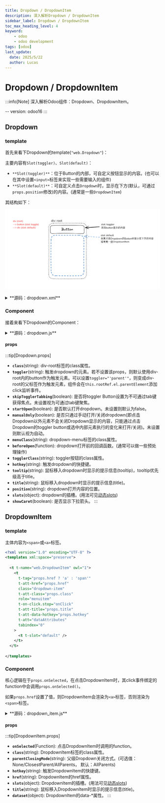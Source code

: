 ```yaml
---
title: Dropdown / DropdownItem
description: 深入解析Dropdown / DropdownItem
sidebar_label: Dropdown / DropdownItem
toc_max_heading_level: 4
keyword:
    - odoo
    - odoo development
tags: [odoo]
last_update:
  date: 2025/5/22
  author: Lucas
---
```


# Dropdown / DropdownItem

:::info[Note]
深入解析Odoo组件：Dropdown、DropdownItem。

-- version: odoo16
:::

## Dropdown

### template

首先来看下Dropdown的template(`"web.Dropdown"`)：

主要内容有`Slot(toggler)`、`Slot(default)`：

- `**Slot(toggler)**`：位于Button的内部，可自定义按钮显示的内容。(也可以在其中设置`<input>`标签来实现一些需要输入的组件)
- `**Slot(default)**`：可自定义点击`Dropdown`时，显示在下方(默认，可通过`props.position`修改)的内容。(通常是一些`DropdownItem`)

其结构如下：

![1](./_images/owl_dropdown_1.png)

<details>
    <summary>**源码：dropdown.xml**</summary>

```xml title="dropdown.xml"
<?xml version="1.0" encoding="UTF-8" ?>
<templates xml:space="preserve">

  <t t-name="web.Dropdown" owl="1">
    <div
      class="o-dropdown dropdown"
      t-att-class="props.class"
      t-attf-class="
        {{ directionCaretClass || ''}}
        {{ state.open ? 'show' : ''}}
        {{ !showCaret ? 'o-dropdown--no-caret' : '' }}
      "
      t-ref="root"
    >
      <button
        t-if="props.toggler !== 'parent'"
        class="dropdown-toggle"
        t-attf-class="
          {{props.togglerClass || ''}}
          {{parentDropdown ? 'dropdown-item' : ''}}
        "
        t-on-click.stop="onTogglerClick"
        t-on-mouseenter="onTogglerMouseEnter"
        t-att-title="props.title"
        t-att-data-hotkey="props.hotkey"
        t-att-data-tooltip="props.tooltip"
        t-att-tabindex="props.skipTogglerTabbing ? -1 : 0"
        t-att-aria-expanded="state.open ? 'true' : 'false'"
        t-ref="togglerRef"
      >
        <t t-slot="toggler" />
      </button>
      <div
        t-if="state.open"
        class="o-dropdown--menu dropdown-menu d-block"
        t-att-class="props.menuClass"
        role="menu"
        t-ref="menuRef"
      >
        <t t-slot="default" />
      </div>
    </div>
  </t>

</templates>

```
</details>


### Component

接着来看下Dropdown的Component：

<details>
    <summary>**源码：dropdown.js**</summary>

```javascript
/** @odoo-module **/

import { useBus, useService } from "@web/core/utils/hooks";
import { usePosition } from "../position_hook";
import { useDropdownNavigation } from "./dropdown_navigation_hook";
import { localization } from "../l10n/localization";

import {
    Component,
    EventBus,
    onWillStart,
    status,
    useEffect,
    useExternalListener,
    useRef,
    useState,
    useChildSubEnv,
} from "@odoo/owl";

const DIRECTION_CARET_CLASS = {
    bottom: "dropdown",
    top: "dropup",
    left: "dropstart",
    right: "dropend",
};

export const DROPDOWN = Symbol("Dropdown");

/**
 * @typedef DropdownState
 * @property {boolean} open
 * @property {boolean} groupIsOpen
 */

/**
 * @typedef DropdownStateChangedPayload
 * @property {Dropdown} emitter
 * @property {DropdownState} newState
 */

/**
 * @extends Component
 */
export class Dropdown extends Component {
    setup() {
        this.state = useState({
            open: this.props.startOpen,
            groupIsOpen: this.props.startOpen,
        });
        this.rootRef = useRef("root");

        // Set up beforeOpen ---------------------------------------------------
        onWillStart(() => {
            if (this.state.open && this.props.beforeOpen) {
                return this.props.beforeOpen();
            }
        });

        // Set up dynamic open/close behaviours --------------------------------
        if (!this.props.manualOnly) {
            // Close on outside click listener
            useExternalListener(window, "click", this.onWindowClicked, { capture: true });
            // Listen to all dropdowns state changes
            useBus(Dropdown.bus, "state-changed", ({ detail }) =>
                this.onDropdownStateChanged(detail)
            );
        }

        // Set up UI active element related behavior ---------------------------
        this.ui = useService("ui");
        useEffect(
            () => {
                Promise.resolve().then(() => {
                    this.myActiveEl = this.ui.activeElement;
                });
            },
            () => []
        );

        // Set up nested dropdowns ---------------------------------------------
        this.parentDropdown = this.env[DROPDOWN];
        useChildSubEnv({
            [DROPDOWN]: {
                close: this.close.bind(this),
                closeAllParents: () => {
                    this.close();
                    if (this.parentDropdown) {
                        this.parentDropdown.closeAllParents();
                    }
                },
            },
        });

        // Set up key navigation -----------------------------------------------
        useDropdownNavigation();

        // Set up toggler and positioning --------------------------------------
        /** @type {string} **/
        const position =
            this.props.position || (this.parentDropdown ? "right-start" : "bottom-start");
        let [direction] = position.split("-");
        if (["left", "right"].includes(direction) && localization.direction === "rtl") {
            direction = direction === "left" ? "right" : "left";
        }
        const positioningOptions = {
            popper: "menuRef",
            position,
        };
        this.directionCaretClass = DIRECTION_CARET_CLASS[direction];
        this.togglerRef = useRef("togglerRef");
        if (this.props.toggler === "parent") {
            // Add parent click listener to handle toggling
            useEffect(
                () => {
                    const onClick = (ev) => {
                        if (this.rootRef.el.contains(ev.target)) {
                            // ignore clicks inside the dropdown
                            return;
                        }
                        this.toggle();
                    };
                    if (this.rootRef.el.parentElement.tabIndex === -1) {
                        // If the parent is not focusable, make it focusable programmatically.
                        // This code may look weird, but an element with a negative tabIndex is
                        // focusable programmatically ONLY if its tabIndex is explicitly set.
                        this.rootRef.el.parentElement.tabIndex = -1;
                    }
                    this.rootRef.el.parentElement.addEventListener("click", onClick);
                    return () => {
                        this.rootRef.el.parentElement.removeEventListener("click", onClick);
                    };
                },
                () => []
            );

            useEffect(
                (open) => {
                    this.rootRef.el.parentElement.ariaExpanded = open ? "true" : "false";
                },
                () => [this.state.open]
            );

            // Position menu relatively to parent element
            usePosition(() => this.rootRef.el.parentElement, positioningOptions);
        } else {
            // Position menu relatively to inner toggler
            const togglerRef = useRef("togglerRef");
            usePosition(() => togglerRef.el, positioningOptions);
        }
    }

    // -------------------------------------------------------------------------
    // Private
    // -------------------------------------------------------------------------

    /**
     * Changes the dropdown state and notifies over the Dropdown bus.
     *
     * All state changes must trigger on the bus, except when reacting to
     * another dropdown state change.
     *
     * @see onDropdownStateChanged()
     *
     * @param {Partial<DropdownState>} stateSlice
     */
    async changeStateAndNotify(stateSlice) {
        if (stateSlice.open && this.props.beforeOpen) {
            await this.props.beforeOpen();
            if (status(this) === "destroyed") {
                return;
            }
        }
        // Update the state
        Object.assign(this.state, stateSlice);
        // Notify over the bus
        /** @type DropdownStateChangedPayload */
        const stateChangedPayload = {
            emitter: this,
            newState: { ...this.state },
        };
        Dropdown.bus.trigger("state-changed", stateChangedPayload);
    }

    /**
     * Closes the dropdown.
     *
     * @returns {Promise<void>}
     */
    close() {
        return this.changeStateAndNotify({ open: false, groupIsOpen: false });
    }

    /**
     * Opens the dropdown.
     *
     * @returns {Promise<void>}
     */
    open() {
        return this.changeStateAndNotify({ open: true, groupIsOpen: true });
    }

    /**
     * Toggles the dropdown open state.
     *
     * @returns {Promise<void>}
     */
    toggle() {
        const toggled = !this.state.open;
        return this.changeStateAndNotify({ open: toggled, groupIsOpen: toggled });
    }

    get showCaret() {
        return this.props.showCaret === undefined ? this.parentDropdown : this.props.showCaret;
    }

    // -------------------------------------------------------------------------
    // Handlers
    // -------------------------------------------------------------------------

    /**
     * Dropdowns react to each other state changes through this method.
     *
     * All state changes must trigger on the bus, except when reacting to
     * another dropdown state change.
     *
     * @see changeStateAndNotify()
     *
     * @param {DropdownStateChangedPayload} args
     */
    onDropdownStateChanged(args) {
        if (!this.rootRef.el || this.rootRef.el.contains(args.emitter.rootRef.el)) {
            // Do not listen to events emitted by self or children
            return;
        }

        // Emitted by direct siblings ?
        if (args.emitter.rootRef.el.parentElement === this.rootRef.el.parentElement) {
            // Sync the group status
            this.state.groupIsOpen = args.newState.groupIsOpen;

            // Another dropdown is now open ? Close myself without notifying siblings.
            if (this.state.open && args.newState.open) {
                this.state.open = false;
            }
        } else {
            // Another dropdown is now open ? Close myself and notify the world (i.e. siblings).
            if (this.state.open && args.newState.open) {
                this.close();
            }
        }
    }

    /**
     * Toggles the dropdown on its toggler click.
     */
    onTogglerClick() {
        this.toggle();
    }

    /**
     * Opens the dropdown the mouse enters its toggler.
     * NB: only if its siblings dropdown group is opened and if not a sub dropdown.
     */
    onTogglerMouseEnter() {
        if (this.state.groupIsOpen && !this.state.open) {
            this.togglerRef.el.focus();
            this.open();
        }
    }

    /**
     * Return true if both active element are same.
     */
    isInActiveElement() {
        return this.ui.activeElement === this.myActiveEl;
    }

    /**
     * Used to close ourself on outside click.
     *
     * @param {MouseEvent} ev
     */
    onWindowClicked(ev) {
        // Return if already closed
        if (!this.state.open) {
            return;
        }
        // Return if it's a different ui active element
        if (!this.isInActiveElement()) {
            return;
        }

        if (ev.target.closest(".bootstrap-datetimepicker-widget")) {
            return;
        }

        // Close if we clicked outside the dropdown, or outside the parent
        // element if it is the toggler
        const rootEl =
            this.props.toggler === "parent" ? this.rootRef.el.parentElement : this.rootRef.el;
        const gotClickedInside = rootEl.contains(ev.target);
        if (!gotClickedInside) {
            this.close();
        }
    }
}
Dropdown.bus = new EventBus();
Dropdown.props = {
    class: {
        type: String,
        optional: true,
    },
    toggler: {
        type: String,
        optional: true,
        validate: (prop) => ["parent"].includes(prop),
    },
    skipTogglerTabbing: {
        type: Boolean,
        optional: true,
    },
    startOpen: {
        type: Boolean,
        optional: true,
    },
    manualOnly: {
        type: Boolean,
        optional: true,
    },
    menuClass: {
        type: String,
        optional: true,
    },
    beforeOpen: {
        type: Function,
        optional: true,
    },
    togglerClass: {
        type: String,
        optional: true,
    },
    hotkey: {
        type: String,
        optional: true,
    },
    tooltip: {
        type: String,
        optional: true,
    },
    title: {
        type: String,
        optional: true,
    },
    position: {
        type: String,
        optional: true,
    },
    slots: {
        type: Object,
        optional: true,
    },
    showCaret: {
        type: Boolean,
        optional: true,
    },
};
Dropdown.template = "web.Dropdown";

```
</details>

#### props
:::tip[Dropdown.props]
- **`class`**(string): div-root标签的class属性。
- **`toggler`**(string): 触发dropdown的元素。若不设置该props，则默认使用div-root内的button作为触发元素。可以设置`toggler="'parent'"`，则变成div-root的父标签作为触发元素，组件会在`this.rootRef.el.parentElement`添加click监听事件。
- **`skipTogglerTabbing`**(boolean): 是否将toggler Button设置为不可通过tab键获得焦点。未设置视为可通过tab键聚焦。
- **`startOpen`**(boolean): 是否默认打开dropdown。未设置则默认为false。
- **`manualOnly`**(boolean): 是否只通过手动打开/关闭dropdown(即点击Dropdown以外元素不会关闭Dropdown显示的内容，只能通过点击Dropdown的toggler button或选中内部元素执行的变化来打开/关闭)。未设置则默认视为自动。
- **`menuClass`**(string): dropdown-menu标签的class属性。
- **`beforeOpen`**(function): dropdown打开前的回调函数。(通常可以做一些预处理操作)
- **`togglerClass`**(string): toggler按钮的class属性。
- **`hotkey`**(string): 触发dropdown的快捷键。
- **`tooltip`**(string): 鼠标移入dropdown时显示的提示信息(tooltip)，tooltip优先级高于title。
- **`title`**(string): 鼠标移入dropdown时显示的提示信息(title)。
- **`position`**(string): dropdown打开内容的位置。
- **`slots`**(object): dropdown的插槽。(用法可见[动态slots](/docs/odoo/dev_notes/front-end/some_owl_usages#%E5%8A%A8%E6%80%81slots))
- **`showCaret`**(boolean): 是否显示下拉箭头。
:::

## DropdownItem

### template

主体内容为`<span>`或`<a>`标签。

```xml title="dropdown_item.xml"
<?xml version="1.0" encoding="UTF-8" ?>
<templates xml:space="preserve">

  <t t-name="web.DropdownItem" owl="1">
    <t
      t-tag="props.href ? 'a' : 'span'"
      t-att-href="props.href"
      class="dropdown-item"
      t-att-class="props.class"
      role="menuitem"
      t-on-click.stop="onClick"
      t-att-title="props.title"
      t-att-data-hotkey="props.hotkey"
      t-att="dataAttributes"
      tabindex="0"
    >
      <t t-slot="default" />
    </t>
  </t>

</templates>

```

### Component

核心逻辑在于`props.onSelected`，在点击DropdownItem时，其click事件绑定的function中会调用`props.onSelected()`。

如果`props.href`设置了值，则DropdownItem会渲染为`<a>`标签，否则渲染为`<span>`标签。

<details>
    <summary>**源码：dropdown_item.js**</summary>

```javascript title="dropdown_item.js"
/** @odoo-module **/
import { DROPDOWN } from "./dropdown";

import { Component } from "@odoo/owl";

/**
 * @enum {string}
 */
const ParentClosingMode = {
    None: "none",
    ClosestParent: "closest",
    AllParents: "all",
};

export class DropdownItem extends Component {
    /**
     * Tells the parent dropdown that an item was selected and closes the
     * parent(s) dropdown according the parentClosingMode prop.
     *
     * @param {MouseEvent} ev
     */
    onClick(ev) {
        const { href, onSelected, parentClosingMode } = this.props;
        if (href) {
            ev.preventDefault();
        }
        if (onSelected) {
            onSelected();
        }
        const dropdown = this.env[DROPDOWN];
        if (!dropdown) {
            return;
        }
        const { ClosestParent, AllParents } = ParentClosingMode;
        switch (parentClosingMode) {
            case ClosestParent:
                dropdown.close();
                break;
            case AllParents:
                dropdown.closeAllParents();
                break;
        }
    }
    get dataAttributes() {
        const { dataset } = this.props;
        if (this.props.dataset) {
            const attributes = Object.entries(dataset).map(([key, value]) => {
                return [`data-${key.replace(/[A-Z]/g, (char) => `-${char.toLowerCase()}`)}`, value];
            });
            return Object.fromEntries(attributes);
        }
        return {};
    }
}
DropdownItem.template = "web.DropdownItem";
DropdownItem.props = {
    onSelected: {
        type: Function,
        optional: true,
    },
    class: {
        type: [String, Object],
        optional: true,
    },
    parentClosingMode: {
        type: ParentClosingMode,
        optional: true,
    },
    hotkey: {
        type: String,
        optional: true,
    },
    href: {
        type: String,
        optional: true,
    },
    slots: {
        type: Object,
        optional: true,
    },
    title: {
        type: String,
        optional: true,
    },
    dataset: {
        type: Object,
        optional: true,
    },
};
DropdownItem.defaultProps = {
    parentClosingMode: ParentClosingMode.AllParents,
};

```
</details>

#### props
:::tip[DropdownItem.props]
- **`onSelected`**(Function): 点击DropdownItem时调用的function。
- **`class`**(string): DropdownItem标签的class属性。
- **`parentClosingMode`**(string): 父级Dropdown关闭方式。(可选值：None/ClosestParent/AllParents， 默认：AllParents)
- **`hotkey`**(string): 触发DropdownItem的快捷键。
- **`href`**(string): DropdownItem的href属性。
- **`slots`**(object): DropdownItem的插槽。(用法可见[动态slots](/docs/odoo/dev_notes/front-end/some_owl_usages#%E5%8A%A8%E6%80%81slots))
- **`title`**(string): 鼠标移入DropdownItem时显示的提示信息(title)。
- **`dataset`**(object): DropdownItem的data-*属性。
:::
